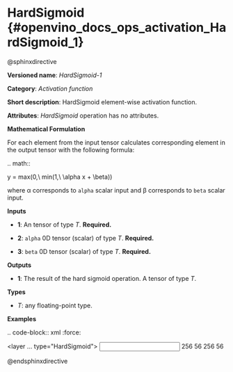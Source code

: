 # HardSigmoid {#openvino_docs_ops_activation_HardSigmoid_1}

@sphinxdirective

**Versioned name**: *HardSigmoid-1*

**Category**: *Activation function*

**Short description**: HardSigmoid element-wise activation function.

**Attributes**: *HardSigmoid* operation has no attributes.

**Mathematical Formulation**

For each element from the input tensor calculates corresponding 
element in the output tensor with the following formula:

.. math::

   y = max(0,\ min(1,\ \alpha x + \beta))


where α corresponds to ``alpha`` scalar input and β corresponds to ``beta`` scalar input.

**Inputs**

* **1**: An tensor of type *T*. **Required.**

* **2**: ``alpha`` 0D tensor (scalar) of type *T*. **Required.**

* **3**: ``beta`` 0D tensor (scalar) of type *T*. **Required.**

**Outputs**

* **1**: The result of the hard sigmoid operation. A tensor of type *T*.

**Types**

* *T*: any floating-point type.

**Examples**

.. code-block:: xml
   :force:

   <layer ... type="HardSigmoid">
       <input>
           <port id="0">
               <dim>256</dim>
               <dim>56</dim>
           </port>
           <port id="1"/>
           <port id="2"/>
       </input>
       <output>
           <port id="3">
               <dim>256</dim>
               <dim>56</dim>
           </port>
       </output>
   </layer>

@endsphinxdirective
